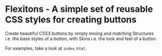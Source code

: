 # Flexitons - A simple set of reusable CSS styles for creating buttons

Create beautiful CSS3 buttons by simply mixing and matching Structures i.e. the base styles of a button, with Skins i.e. the look and feel of a button.

For examples, take a look at <code>index.html</code>.